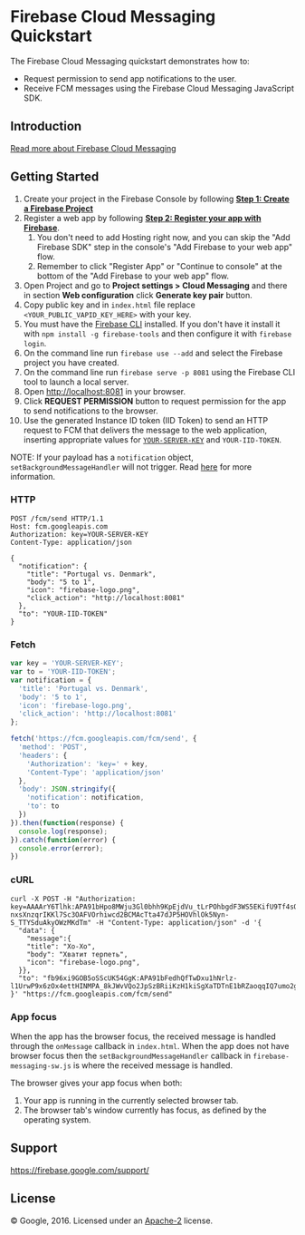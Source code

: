 Firebase Cloud Messaging Quickstart
===================================

The Firebase Cloud Messaging quickstart demonstrates how to:
- Request permission to send app notifications to the user.
- Receive FCM messages using the Firebase Cloud Messaging JavaScript SDK.

Introduction
------------

[Read more about Firebase Cloud Messaging](https://firebase.google.com/docs/cloud-messaging/)

Getting Started
---------------

1. Create your project in the Firebase Console by following [**Step 1: Create a Firebase Project**](https://firebase.google.com/docs/web/setup/#create-firebase-project)
1. Register a web app by following [**Step 2: Register your app with Firebase**](https://firebase.google.com/docs/web/setup/#create-firebase-project).
     1. You don't need to add Hosting right now, and you can skip the "Add Firebase SDK" step in the console's "Add Firebase to your web app" flow.
     1. Remember to click "Register App" or "Continue to console" at the bottom of the "Add Firebase to your web app" flow.
1. Open Project and go to **Project settings > Cloud Messaging** and there in section **Web configuration** click **Generate key pair** button.
1. Copy public key and in `index.html` file replace `<YOUR_PUBLIC_VAPID_KEY_HERE>` with your key.
1. You must have the [Firebase CLI](https://firebase.google.com/docs/cli/) installed. If you don't have it install it with `npm install -g firebase-tools` and then configure it with `firebase login`.
1. On the command line run `firebase use --add` and select the Firebase project you have created.
1. On the command line run `firebase serve -p 8081` using the Firebase CLI tool to launch a local server.
1. Open [http://localhost:8081](http://localhost:8081) in your browser.
1. Click **REQUEST PERMISSION** button to request permission for the app to send notifications to the browser.
1. Use the generated Instance ID token (IID Token) to send an HTTP request to FCM that delivers the message to the web application, inserting appropriate values for [`YOUR-SERVER-KEY`](https://console.firebase.google.com/project/_/settings/cloudmessaging) and `YOUR-IID-TOKEN`.

NOTE: If your payload has a `notification` object, `setBackgroundMessageHandler` will not trigger. Read [here](https://firebase.google.com/docs/cloud-messaging/js/receive) for more information.

### HTTP
```
POST /fcm/send HTTP/1.1
Host: fcm.googleapis.com
Authorization: key=YOUR-SERVER-KEY
Content-Type: application/json

{
  "notification": {
    "title": "Portugal vs. Denmark",
    "body": "5 to 1",
    "icon": "firebase-logo.png",
    "click_action": "http://localhost:8081"
  },
  "to": "YOUR-IID-TOKEN"
}
```

### Fetch
```js
var key = 'YOUR-SERVER-KEY';
var to = 'YOUR-IID-TOKEN';
var notification = {
  'title': 'Portugal vs. Denmark',
  'body': '5 to 1',
  'icon': 'firebase-logo.png',
  'click_action': 'http://localhost:8081'
};

fetch('https://fcm.googleapis.com/fcm/send', {
  'method': 'POST',
  'headers': {
    'Authorization': 'key=' + key,
    'Content-Type': 'application/json'
  },
  'body': JSON.stringify({
    'notification': notification,
    'to': to
  })
}).then(function(response) {
  console.log(response);
}).catch(function(error) {
  console.error(error);
})
```

### cURL
```
curl -X POST -H "Authorization: key=AAAArY6Tlhk:APA91bHpo8MWju3Gl0bhh9KpEjdVu_tLrPOhbgdF3WS5EKifU9Tf4sOOpbYARzrGOS-nxsXnzqrIKKl7Sc3OAFVOrhiwcd2BCMAcTta47dJP5HOVhlOk5Nyn-S_TTYSduAkyOWzMKdTm" -H "Content-Type: application/json" -d '{
  "data": {
    "message":{
    "title": "Хо-Хо",
    "body": "Хватит терпеть",
    "icon": "firebase-logo.png",
  }},
  "to": "fb96xi9GOB5oSScUK54GgK:APA91bFedhQfTwDxu1hNrlz-l1UrwP9x6zOx4ettHINMPA_8kJWvVQo2JpSzBRiiKzH1kiSgXaTDTnE1bRZaoqqIQ7umo2gzw5C6XDBTp7iQmDzZJM2Xmblwqct20lH23oakvPdIVXlH"
}' "https://fcm.googleapis.com/fcm/send"
```

### App focus
When the app has the browser focus, the received message is handled through
the `onMessage` callback in `index.html`. When the app does not have browser
focus then the `setBackgroundMessageHandler` callback in `firebase-messaging-sw.js`
is where the received message is handled.

The browser gives your app focus when both:

1. Your app is running in the currently selected browser tab.
2. The browser tab's window currently has focus, as defined by the operating system.

Support
-------

https://firebase.google.com/support/

License
-------

© Google, 2016. Licensed under an [Apache-2](../LICENSE) license.
